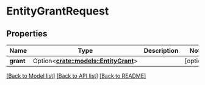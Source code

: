 # EntityGrantRequest

## Properties

Name | Type | Description | Notes
------------ | ------------- | ------------- | -------------
**grant** | Option<[**crate::models::EntityGrant**](EntityGrant.md)> |  | [optional]

[[Back to Model list]](../README.md#documentation-for-models) [[Back to API list]](../README.md#documentation-for-api-endpoints) [[Back to README]](../README.md)


